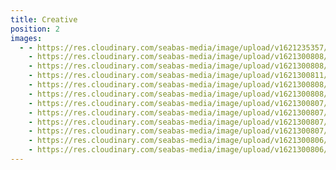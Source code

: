 ```yaml
---
title: Creative
position: 2
images:
  - - https://res.cloudinary.com/seabas-media/image/upload/v1621235357/gallery/Creative/IMG_7266_jkqqel.jpg
    - https://res.cloudinary.com/seabas-media/image/upload/v1621300808/gallery/Creative/IMG_2130_j40nph.jpg
    - https://res.cloudinary.com/seabas-media/image/upload/v1621300808/gallery/Creative/IMG_2438-Edit_bwdbjq.jpg
    - https://res.cloudinary.com/seabas-media/image/upload/v1621300811/gallery/Creative/IMG_4286_dli9vz.jpg
    - https://res.cloudinary.com/seabas-media/image/upload/v1621300808/gallery/Creative/IMG_7270_q25t6l.jpg
    - https://res.cloudinary.com/seabas-media/image/upload/v1621300808/gallery/Creative/DSC00092_x4y6tp.jpg
    - https://res.cloudinary.com/seabas-media/image/upload/v1621300807/gallery/Creative/IMG_4404_tbuofn.jpg
    - https://res.cloudinary.com/seabas-media/image/upload/v1621300807/gallery/Creative/IMG_6564_pn2cst.jpg
    - https://res.cloudinary.com/seabas-media/image/upload/v1621300807/gallery/Creative/IMG_7040_hfflqr.jpg
    - https://res.cloudinary.com/seabas-media/image/upload/v1621300807/gallery/Creative/IMG_6379_zglt7b.jpg
    - https://res.cloudinary.com/seabas-media/image/upload/v1621300806/gallery/Creative/IMG_4408_lcbpvt.jpg
    - https://res.cloudinary.com/seabas-media/image/upload/v1621300806/gallery/Creative/IMG_4401_gaexhr.jpg
---
```


